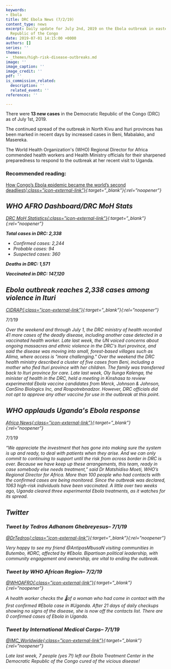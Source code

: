 ```yaml
---
keywords:
- Ebola
title: DRC Ebola News (7/2/19)
content_type: news
excerpt: Daily update for July 2nd, 2019 on the Ebola outbreak in eastern Democratic
  Republic of the Congo
date: 2019-07-01 14:15:00 +0000
authors: []
series: ''
themes:
- _themes/high-risk-disease-outbreaks.md
image: ''
image_caption: ''
image_credit: ''
pdf: ''
is_commission_related:
  description: ''
  related_event: ''
references: ''

---
```

There were **13 new cases** in the Democratic Republic of the Congo (DRC) as of July 1st, 2019.

The continued spread of the outbreak in North Kivu and Ituri provinces has been marked in recent days by increased cases in Beni, Mabalako, and Masereka.

The World Health Organization's (WHO) Regional Director for Africa commended health workers and Health Ministry officials for their sharpened preparedness to respond to the outbreak at her recent visit to Uganda.

### Recommended reading: 

[How Congo’s Ebola epidemic became the world’s second deadliest<i/>{:class=”icon-external-link”}](https://www.thenewhumanitarian.org/news/2019/07/02/Ebola-outbreak-congo-epidemic-attacks-community){:target=”_blank”}{:rel=”noopener”}

## WHO AFRO Dashboard/DRC MoH Stats 

[DRC MoH Statistics<i/>{:class=”icon-external-link”}](http://translate.google.com/translate?hl=auto&langpair=auto%7Cen&u=https%3A%2F%2Fus13.campaign-archive.com%2F%3Fu%3D89e5755d2cca4840b1af93176%26id%3Dddc3bfc46f%26e%3D34c0620338){:target=”_blank”}{:rel=”noopener”}

**Total cases in DRC: 2,338**

* Confirmed cases: 2,244
* Probable cases: 94
* Suspected cases: 360

**Deaths in DRC: 1,571**

**Vaccinated in DRC: 147,120**

## Ebola outbreak reaches 2,338 cases among violence in Ituri

[_CIDRAP_<i/>{:class=”icon-external-link”}](http://www.cidrap.umn.edu/news-perspective/2019/07/ebola-outbreak-reaches-2338-cases-among-violence-ituri){:target=”_blank”}{:rel=”noopener”}

_7/1/19_

Over the weekend and through July 1, the DRC ministry of health recorded 41 more cases of the deadly disease, including another case detected in a vaccinated health worker. Late last week, the UN voiced concerns about ongoing massacres and ethnic violence in the DRC's Ituri province, and said the disease was moving into small, forest-based villages such as Alima, where access is "more challenging." Over the weekend the DRC health ministry described a cluster of five cases from Beni, including a mother who fled Ituri province with her children. The family was transferred back to Ituri province for care. Late last week, Oly Ilunga Kalenga, the minister of health in the DRC, held a meeting in Kinshasa to review experimental Ebola vaccine candidates from Merck, Johnson & Johnson, CanSino Biologics Inc, and Rospotrebnadzor. However, DRC officials did not opt to approve any other vaccine for use in the outbreak at this point.

## WHO applauds Uganda's Ebola response

[_Africa News_<i/>{:class=”icon-external-link”}](https://www.africanews.com/2019/07/01/who-applauds-uganda-s-ebola-response/){:target=”_blank”}{:rel=”noopener”}

_7/1/19_

“We appreciate the investment that has gone into making sure the system is up and ready, to deal with patients when they arise. And we can only commit to continuing to support until the risk from across border in DRC is over. Because we have keep up these arrangements, this team, ready in case somebody else needs treatment,” said Dr Matshidiso Moeti, WHO’s Regional Director for Africa. More than 100 people who had contacts with the confirmed cases are being monitored. Since the outbreak was declared, 1063 high-risk individuals have been vaccinated. A little over two weeks ago, Uganda cleared three experimental Ebola treatments, as it watches for its spread.

## Twitter

### Tweet by Tedros Adhanom Ghebreyesus– 7/1/19

[@DrTedros<i/>{:class=”icon-external-link”}](https://twitter.com/DrTedros/status/1145774594755837952?ref_src=twsrc%5Egoogle%7Ctwcamp%5Enews%7Ctwgr%5Etweet){:target=”_blank”}{:rel=”noopener”}

Very happy to see my friend @AntipasMbusaN visiting communities in Butembo, #DRC, affected by #Ebola. Bipartisan political leadership, with community engagement and ownership, are vital to ending the outbreak.

### Tweet by WHO African Region– 7/2/19

[@WHOAFRO<i/>{:class=”icon-external-link”}](https://twitter.com/WHOAFRO/status/1146017385704493057){:target=”_blank”}{:rel=”noopener”}

A health worker checks the 🌡️of a woman who had come in contact with the first confirmed #Ebola case in #Uganda. After 21 days of daily checkups showing no signs of the disease, she is now off the contacts list. There are 0 confirmed cases of Ebola in Uganda.

### Tweet by International Medical Corps– 7/1/19

[@IMC_Worldwide<i/>{:class=”icon-external-link”}](https://twitter.com/IMC_Worldwide/status/1145741925946994688){:target=”_blank”}{:rel=”noopener”}

Late last week, 7 people (yes 7!) left our Ebola Treatment Center in the Democratic Republic of the Congo cured of the vicious disease!